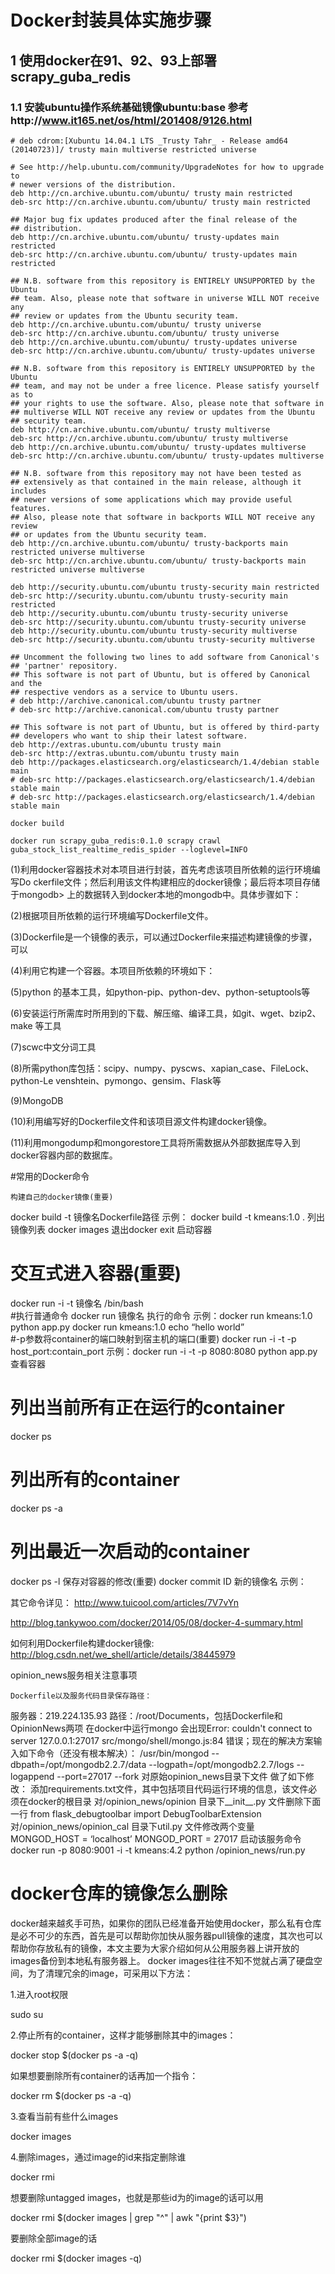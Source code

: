# Docker封装具体实施步骤

## 1 使用docker在91、92、93上部署scrapy_guba_redis 

### 1.1 安装ubuntu操作系统基础镜像ubuntu:base 参考http://www.it165.net/os/html/201408/9126.html
```
# deb cdrom:[Xubuntu 14.04.1 LTS _Trusty Tahr_ - Release amd64 (20140723)]/ trusty main multiverse restricted universe

# See http://help.ubuntu.com/community/UpgradeNotes for how to upgrade to
# newer versions of the distribution.
deb http://cn.archive.ubuntu.com/ubuntu/ trusty main restricted
deb-src http://cn.archive.ubuntu.com/ubuntu/ trusty main restricted

## Major bug fix updates produced after the final release of the
## distribution.
deb http://cn.archive.ubuntu.com/ubuntu/ trusty-updates main restricted
deb-src http://cn.archive.ubuntu.com/ubuntu/ trusty-updates main restricted

## N.B. software from this repository is ENTIRELY UNSUPPORTED by the Ubuntu
## team. Also, please note that software in universe WILL NOT receive any
## review or updates from the Ubuntu security team.
deb http://cn.archive.ubuntu.com/ubuntu/ trusty universe
deb-src http://cn.archive.ubuntu.com/ubuntu/ trusty universe
deb http://cn.archive.ubuntu.com/ubuntu/ trusty-updates universe
deb-src http://cn.archive.ubuntu.com/ubuntu/ trusty-updates universe

## N.B. software from this repository is ENTIRELY UNSUPPORTED by the Ubuntu 
## team, and may not be under a free licence. Please satisfy yourself as to 
## your rights to use the software. Also, please note that software in 
## multiverse WILL NOT receive any review or updates from the Ubuntu
## security team.
deb http://cn.archive.ubuntu.com/ubuntu/ trusty multiverse
deb-src http://cn.archive.ubuntu.com/ubuntu/ trusty multiverse
deb http://cn.archive.ubuntu.com/ubuntu/ trusty-updates multiverse
deb-src http://cn.archive.ubuntu.com/ubuntu/ trusty-updates multiverse

## N.B. software from this repository may not have been tested as
## extensively as that contained in the main release, although it includes
## newer versions of some applications which may provide useful features.
## Also, please note that software in backports WILL NOT receive any review
## or updates from the Ubuntu security team.
deb http://cn.archive.ubuntu.com/ubuntu/ trusty-backports main restricted universe multiverse
deb-src http://cn.archive.ubuntu.com/ubuntu/ trusty-backports main restricted universe multiverse

deb http://security.ubuntu.com/ubuntu trusty-security main restricted
deb-src http://security.ubuntu.com/ubuntu trusty-security main restricted
deb http://security.ubuntu.com/ubuntu trusty-security universe
deb-src http://security.ubuntu.com/ubuntu trusty-security universe
deb http://security.ubuntu.com/ubuntu trusty-security multiverse
deb-src http://security.ubuntu.com/ubuntu trusty-security multiverse

## Uncomment the following two lines to add software from Canonical's
## 'partner' repository.
## This software is not part of Ubuntu, but is offered by Canonical and the
## respective vendors as a service to Ubuntu users.
# deb http://archive.canonical.com/ubuntu trusty partner
# deb-src http://archive.canonical.com/ubuntu trusty partner

## This software is not part of Ubuntu, but is offered by third-party
## developers who want to ship their latest software.
deb http://extras.ubuntu.com/ubuntu trusty main
deb-src http://extras.ubuntu.com/ubuntu trusty main
deb http://packages.elasticsearch.org/elasticsearch/1.4/debian stable main
# deb-src http://packages.elasticsearch.org/elasticsearch/1.4/debian stable main
# deb-src http://packages.elasticsearch.org/elasticsearch/1.4/debian stable main
```

```
docker build
```

```
docker run scrapy_guba_redis:0.1.0 scrapy crawl guba_stock_list_realtime_redis_spider --loglevel=INFO
```


(1)利用docker容器技术对本项目进行封装，首先考虑该项目所依赖的运行环境编写Do    ckerfile文件；然后利用该文件构建相应的docker镜像；最后将本项目存储于mongodb>    上的数据转入到docker本地的mongodb中。具体步骤如下：

(2)根据项目所依赖的运行环境编写Dockerfile文件。

(3)Dockerfile是一个镜像的表示，可以通过Dockerfile来描述构建镜像的步骤，可以

(4)利用它构建一个容器。本项目所依赖的环境如下：

(5)python 的基本工具，如python-pip、python-dev、python-setuptools等

(6)安装运行所需库时所用到的下载、解压缩、编译工具，如git、wget、bzip2、make    等工具

(7)scwc中文分词工具

(8)所需python库包括：scipy、numpy、pyscws、xapian_case、FileLock、python-Le    venshtein、pymongo、gensim、Flask等

(9)MongoDB

(10)利用编写好的Dockerfile文件和该项目源文件构建docker镜像。

(11)利用mongodump和mongorestore工具将所需数据从外部数据库导入到docker容器内部的数据库。

#常用的Docker命令

	构建自己的docker镜像(重要)
docker build -t 镜像名Dockerfile路径
示例： docker build -t kmeans:1.0 . 
	列出镜像列表
docker images
	退出docker
exit 
	启动容器
# 交互式进入容器(重要)
docker run -i -t 镜像名 /bin/bash  
#执行普通命令
docker run 镜像名 执行的命令
示例：docker run kmeans:1.0 python app.py
          docker run kmeans:1.0 echo “hello world”  
#-p参数将container的端口映射到宿主机的端口(重要)
docker run -i -t -p host_port:contain_port
示例：docker run -i -t -p 8080:8080 python app.py
	查看容器
# 列出当前所有正在运行的container
docker ps
# 列出所有的container
docker ps -a
# 列出最近一次启动的container
docker ps -l
	保存对容器的修改(重要)
docker commit ID 新的镜像名
示例：


其它命令详见：
http://www.tuicool.com/articles/7V7vYn

http://blog.tankywoo.com/docker/2014/05/08/docker-4-summary.html

如何利用Dockerfile构建docker镜像:
http://blog.csdn.net/we_shell/article/details/38445979


opinion_news服务相关注意事项

	Dockerfile以及服务代码目录保存路径：
服务器：219.224.135.93
路径：/root/Documents，包括Dockerfile和OpinionNews两项
	在docker中运行mongo 会出现Error: couldn't connect to server 127.0.0.1:27017 src/mongo/shell/mongo.js:84 错误；现在的解决方案输入如下命令（还没有根本解决）：
/usr/bin/mongod --dbpath=/opt/mongodb2.2.7/data --logpath=/opt/mongodb2.2.7/logs --logappend  --port=27017 --fork
	对原始opinion_news目录下文件 做了如下修改：
	添加requirements.txt文件，其中包括项目代码运行环境的信息，该文件必须在docker的根目录
	对/opinion_news/opinion 目录下__init__.py 文件删除下面一行
from flask_debugtoolbar import DebugToolbarExtension
	对/opinion_news/opinion_cal 目录下util.py 文件修改两个变量
MONGOD_HOST = ‘localhost’
MONGOD_PORT = 27017
	启动该服务命令
docker run -p 8080:9001 -i -t kmeans:4.2 python /opinion_news/run.py 

# docker仓库的镜像怎么删除

docker越来越炙手可热，如果你的团队已经准备开始使用docker，那么私有仓库是必不可少的东西，首先是可以帮助你加快从服务器pull镜像的速度，其次也可以帮助你存放私有的镜像，本文主要为大家介绍如何从公用服务器上讲开放的images备份到本地私有服务器上。
docker images往往不知不觉就占满了硬盘空间，为了清理冗余的image，可采用以下方法：

1.进入root权限

sudo su

2.停止所有的container，这样才能够删除其中的images：

docker stop $(docker ps -a -q)

如果想要删除所有container的话再加一个指令：

docker rm $(docker ps -a -q)

3.查看当前有些什么images

docker images

4.删除images，通过image的id来指定删除谁

docker rmi <image id>

想要删除untagged images，也就是那些id为<None>的image的话可以用

docker rmi $(docker images | grep "^<none>" | awk "{print $3}")

要删除全部image的话

docker rmi $(docker images -q)
